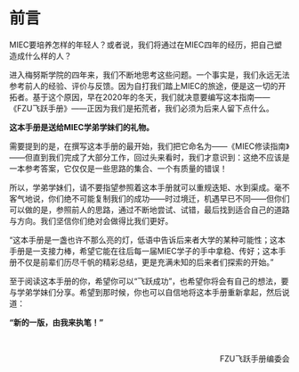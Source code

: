 # 前言
MIEC要培养怎样的年轻人？或者说，我们将通过在MIEC四年的经历，把自己塑造成什么样的人？

进入梅努斯学院的四年来，我们不断地思考这些问题。一个事实是，我们永远无法参考前人的经验、评价与反馈。因为自打我们踏上MIEC的旅途，便是这一切的开拓者。基于这个原因，早在2020年的冬天，我们就决意要编写这本指南——《FZU飞跃手册》——正因为我们是拓荒者，我们必须为后来人留下点什么。

**这本手册是送给MIEC学弟学妹们的礼物。**

需要提到的是，在撰写这本手册的最开始，我们把它命名为——《MIEC修读指南》——但直到我们完成了大部分工作，回过头来看时，我们才意识到：这绝不应该是一本参考答案，它仅仅是一些思路的集合、一个有质量的错误！

所以，学弟学妹们，请不要指望参照着这本手册就可以重规迭矩、水到渠成。毫不客气地说，你们绝不可能复制我们的成功——时过境迁，机遇早已不同——但你们可以做的是，参照前人的思路，通过不断地尝试、试错，最后找到适合自己的道路与方向。我们坚信你们绝对会做得比我们更好。

“这本手册是一盏也许不那么亮的灯，低语中告诉后来者大学的某种可能性；这本手册是一支接力棒，希望它能在往后每一届MIEC学子的手中拿稳、传好；这本手册不仅是前辈们历尽千帆的精彩总结，更是充满未知的后来者们探索的开始。”

至于阅读这本手册的你，希望你可以“飞跃成功”，也希望你将会有自己的想法，要与学弟学妹们分享。希望到那时候，你也可以自信地将这本手册重新拿起，然后说道：

**“新的一版，由我来执笔！”**

<br>

<p align="right">FZU飞跃手册编委会</p>
